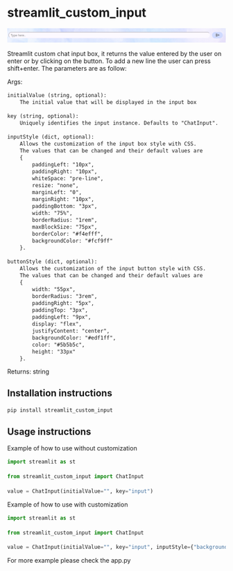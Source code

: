 # streamlit_custom_input

![input_example](https://github.com/Farah-S/streamlit_custom_input/blob/main/streamlit_custom_input/frontend/public/input_example.png)

Streamlit custom chat input box, it returns the value entered by the user on enter or by clicking on the button. To add a new line the user can press shift+enter. The parameters are as follow:

Args:

    initialValue (string, optional): 
        The initial value that will be displayed in the input box
    
    key (string, optional): 
        Uniquely identifies the input instance. Defaults to "ChatInput".
    
    inputStyle (dict, optional): 
        Allows the customization of the input box style with CSS. 
        The values that can be changed and their default values are 
        {
            paddingLeft: "10px", 
            paddingRight: "10px",
            whiteSpace: "pre-line", 
            resize: "none", 
            marginLeft: "0", 
            marginRight: "10px",
            paddingBottom: "3px", 
            width: "75%", 
            borderRadius: "1rem", 
            maxBlockSize: "75px", 
            borderColor: "#f4efff", 
            backgroundColor: "#fcf9ff"
        }.
        
    buttonStyle (dict, optional): 
        Allows the customization of the input button style with CSS. 
        The values that can be changed and their default values are 
        {    
            width: "55px", 
            borderRadius: "3rem", 
            paddingRight: "5px", 
            paddingTop: "3px", 
            paddingLeft: "9px", 
            display: "flex", 
            justifyContent: "center", 
            backgroundColor: "#edf1ff", 
            color: "#5b5b5c",
            height: "33px"
        }.

Returns:
    string

## Installation instructions

```sh
pip install streamlit_custom_input
```

## Usage instructions
Example of how to use without customization

```python
import streamlit as st

from streamlit_custom_input import ChatInput

value = ChatInput(initialValue="", key="input")
```

Example of how to use with customization

```python
import streamlit as st

from streamlit_custom_input import ChatInput

value = ChatInput(initialValue="", key="input", inputStyle={"backgroundColor":"black"}, buttonStyle={"height":"50px"})
```

For more example please check the app.py
